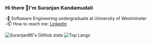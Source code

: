 ### Hi there 👋I'm Suranjan Kandamudali

-🌱 Softaware Engineering undergraduate at University of Westminster
<br>
-📫 How to reach me: [ Linkedin](https://www.linkedin.com/in/suranjan-kandamudali-b84238147/)

<!--
**Suranjan96/Suranjan96** is a ✨ _special_ ✨ repository because its `README.md` (this file) appears on your GitHub profile.
Here are some ideas to get you started:
- 🔭 I’m currently working on ...
- 🌱 I’m currently learning ...
- 👯 I’m looking to collaborate on ...
- 🤔 I’m looking for help with ...
- 💬 Ask me about ...
- 📫 How to reach me: ...
- 😄 Pronouns: ...
- ⚡ Fun fact: ...
-->

![Suranjan96's GitHub stats](https://github-readme-stats.vercel.app/api?username=Suranjan96&show_icons=true&theme=merko&count_private=true)
![Top Langs](https://github-readme-stats.vercel.app/api/top-langs/?username=Suranjan96&layout=compact)
